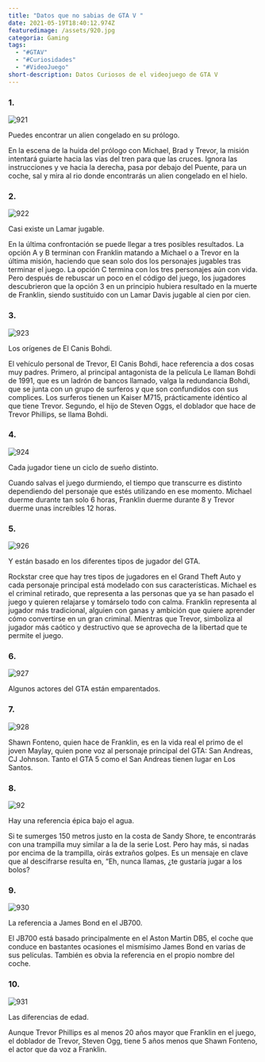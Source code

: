 ```yaml
---
title: "Datos que no sabias de GTA V "
date: 2021-05-19T18:40:12.974Z
featuredimage: /assets/920.jpg
categoria: Gaming
tags:
  - "#GTAV"
  - "#Curiosidades"
  - "#VideoJuego"
short-description: Datos Curiosos de el videojuego de GTA V
---
```

### 1.

![921](/assets/921.jpg "921")

Puedes encontrar un alien congelado en su prólogo.<br/>

En la escena de la huida del prólogo con Michael, Brad y Trevor, la misión intentará guiarte hacia las vías del tren para que las cruces. Ignora las instrucciones y ve hacia la derecha, pasa por debajo del Puente, para un coche, sal y mira al rio donde encontrarás un alien congelado en el hielo.

### 2.

![922](/assets/922.jpg "922")

Casi existe un Lamar jugable.<br/>

En la última confrontación se puede llegar a tres posibles resultados. La opción A y B terminan con Franklin matando a Michael o a Trevor en la última misión, haciendo que sean solo dos los personajes jugables tras terminar el juego. La opción C termina con los tres personajes aún con vida. Pero después de rebuscar un poco en el código del juego, los jugadores descubrieron que la opción 3 en un principio hubiera resultado en la muerte de Franklin, siendo sustituido con un Lamar Davis jugable al cien por cien.

### 3.

![923](/assets/923.png "923")

Los orígenes de El Canis Bohdi.<br/>

El vehículo personal de Trevor, El Canis Bohdi, hace referencia a dos cosas muy padres. Primero, al principal antagonista de la película Le llaman Bohdi de 1991, que es un ladrón de bancos llamado, valga la redundancia Bohdi, que se junta con un grupo de surferos y que son confundidos con sus complices. Los surferos tienen un Kaiser M715, prácticamente idéntico al que tiene Trevor. Segundo, el hijo de Steven Oggs, el doblador que hace de Trevor Phillips, se llama Bohdi.

### 4.

![924](/assets/924.jpg "924")

Cada jugador tiene un ciclo de sueño distinto.<br/>

Cuando salvas el juego durmiendo, el tiempo que transcurre es distinto dependiendo del personaje que estés utilizando en ese momento. Michael duerme durante tan solo 6 horas, Franklin duerme durante 8 y Trevor duerme unas increíbles 12 horas.

### 5.

![926](/assets/926.jpg "926")

Y están basado en los diferentes tipos de jugador del GTA.<br/>

Rockstar cree que hay tres tipos de jugadores en el Grand Theft Auto y cada personaje principal está modelado con sus características. Michael es el criminal retirado, que representa a las personas que ya se han pasado el juego y quieren relajarse y tomárselo todo con calma. Franklin representa al jugador más tradicional, alguien con ganas y ambición que quiere aprender cómo convertirse en un gran criminal. Mientras que Trevor, simboliza al jugador más caótico y destructivo que se aprovecha de la libertad que te permite el juego.

### 6.

![927](/assets/927.jpg "927")

Algunos actores del GTA están emparentados.

### 7.

![928](/assets/928.jpg "928")

Shawn Fonteno, quien hace de Franklin, es en la vida real el primo de el joven Maylay, quien pone voz al personaje principal del GTA: San Andreas, CJ Johnson. Tanto el GTA 5 como el San Andreas tienen lugar en Los Santos.

### 8.

![92](/assets/929.png "929")

Hay una referencia épica bajo el agua.<br/>

Si te sumerges 150 metros justo en la costa de Sandy Shore, te encontrarás con una trampilla muy similar a la de la serie Lost. Pero hay más, si nadas por encima de la trampilla, oirás extraños golpes. Es un mensaje en clave que al descifrarse resulta en, “Eh, nunca llamas, ¿te gustaría jugar a los bolos?

### 9.

![930](/assets/930.jpg "930")

La referencia a James Bond en el JB700.<br/>

El JB700 está basado principalmente en el Aston Martin DB5, el coche que conduce en bastantes ocasiones el mismísimo James Bond en varias de sus películas. También es obvia la referencia en el propio nombre del coche.

### 10.

![931](/assets/931.jpg "931")

Las diferencias de edad. <br/>

Aunque Trevor Phillips es al menos 20 años mayor que Franklin en el juego, el doblador de Trevor, Steven Ogg, tiene 5 años menos que Shawn Fonteno, el actor que da voz a Franklin.